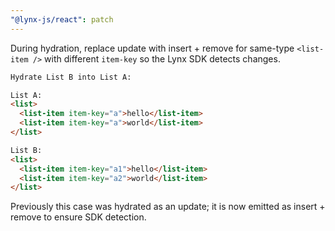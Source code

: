 ```yaml
---
"@lynx-js/react": patch
---
```


During hydration, replace update with insert + remove for same-type `<list-item />` with different `item-key` so the Lynx SDK detects changes.

```html
Hydrate List B into List A:

List A:
<list>
  <list-item item-key="a">hello</list-item>
  <list-item item-key="a">world</list-item>
</list>

List B:
<list>
  <list-item item-key="a1">hello</list-item>
  <list-item item-key="a2">world</list-item>
</list>
```

Previously this case was hydrated as an update; it is now emitted as insert + remove to ensure SDK detection.

